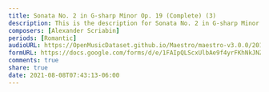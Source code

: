 ```yaml
---
title: Sonata No. 2 in G-sharp Minor Op. 19 (Complete) (3)
description: This is the description for Sonata No. 2 in G-sharp Minor Op. 19 (Complete) by Alexander Scriabin
composers: [Alexander Scriabin]
periods: [Romantic]
audioURL: https://OpenMusicDataset.github.io/Maestro/maestro-v3.0.0/2017/MIDI-Unprocessed_079_PIANO079_MID--AUDIO-split_07-09-17_Piano-e_1-04_wav--4.midi
formURL: https://docs.google.com/forms/d/e/1FAIpQLScxUlbAe9f4yrFKhNkJNZojSqRVIwvul0fBsBayJp9imiO6mQ/viewform
comments: true
share: true
date: 2021-08-08T07:43:13-06:00
---
```

